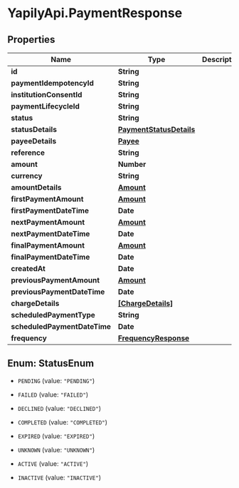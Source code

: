 # YapilyApi.PaymentResponse

## Properties
Name | Type | Description | Notes
------------ | ------------- | ------------- | -------------
**id** | **String** |  | [optional] 
**paymentIdempotencyId** | **String** |  | [optional] 
**institutionConsentId** | **String** |  | [optional] 
**paymentLifecycleId** | **String** |  | [optional] 
**status** | **String** |  | [optional] 
**statusDetails** | [**PaymentStatusDetails**](PaymentStatusDetails.md) |  | [optional] 
**payeeDetails** | [**Payee**](Payee.md) |  | [optional] 
**reference** | **String** |  | [optional] 
**amount** | **Number** |  | [optional] 
**currency** | **String** |  | [optional] 
**amountDetails** | [**Amount**](Amount.md) |  | [optional] 
**firstPaymentAmount** | [**Amount**](Amount.md) |  | [optional] 
**firstPaymentDateTime** | **Date** |  | [optional] 
**nextPaymentAmount** | [**Amount**](Amount.md) |  | [optional] 
**nextPaymentDateTime** | **Date** |  | [optional] 
**finalPaymentAmount** | [**Amount**](Amount.md) |  | [optional] 
**finalPaymentDateTime** | **Date** |  | [optional] 
**createdAt** | **Date** |  | [optional] 
**previousPaymentAmount** | [**Amount**](Amount.md) |  | [optional] 
**previousPaymentDateTime** | **Date** |  | [optional] 
**chargeDetails** | [**[ChargeDetails]**](ChargeDetails.md) |  | [optional] 
**scheduledPaymentType** | **String** |  | [optional] 
**scheduledPaymentDateTime** | **Date** |  | [optional] 
**frequency** | [**FrequencyResponse**](FrequencyResponse.md) |  | [optional] 


<a name="StatusEnum"></a>
## Enum: StatusEnum


* `PENDING` (value: `"PENDING"`)

* `FAILED` (value: `"FAILED"`)

* `DECLINED` (value: `"DECLINED"`)

* `COMPLETED` (value: `"COMPLETED"`)

* `EXPIRED` (value: `"EXPIRED"`)

* `UNKNOWN` (value: `"UNKNOWN"`)

* `ACTIVE` (value: `"ACTIVE"`)

* `INACTIVE` (value: `"INACTIVE"`)




